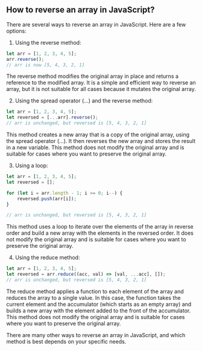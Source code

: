 ## How to reverse an array in JavaScript?

There are several ways to reverse an array in JavaScript. Here are a few options:

1. Using the reverse method:

```javascript
let arr = [1, 2, 3, 4, 5];
arr.reverse();
// arr is now [5, 4, 3, 2, 1]
```

The reverse method modifies the original array in place and returns a reference to the modified array. It is a simple and efficient way to reverse an array, but it is not suitable for all cases because it mutates the original array.

2. Using the spread operator (...) and the reverse method:

```javascript
let arr = [1, 2, 3, 4, 5];
let reversed = [...arr].reverse();
// arr is unchanged, but reversed is [5, 4, 3, 2, 1]
```

This method creates a new array that is a copy of the original array, using the spread operator (...). It then reverses the new array and stores the result in a new variable. This method does not modify the original array and is suitable for cases where you want to preserve the original array.

3. Using a loop:

```javascript
let arr = [1, 2, 3, 4, 5];
let reversed = [];

for (let i = arr.length - 1; i >= 0; i--) {
    reversed.push(arr[i]);
}

// arr is unchanged, but reversed is [5, 4, 3, 2, 1]
```

This method uses a loop to iterate over the elements of the array in reverse order and build a new array with the elements in the reversed order. It does not modify the original array and is suitable for cases where you want to preserve the original array.

4. Using the reduce method:

```javascript
let arr = [1, 2, 3, 4, 5];
let reversed = arr.reduce((acc, val) => [val, ...acc], []);
// arr is unchanged, but reversed is [5, 4, 3, 2, 1]
```

The reduce method applies a function to each element of the array and reduces the array to a single value. In this case, the function takes the current element and the accumulator (which starts as an empty array) and builds a new array with the element added to the front of the accumulator. This method does not modify the original array and is suitable for cases where you want to preserve the original array.

There are many other ways to reverse an array in JavaScript, and which method is best depends on your specific needs.
